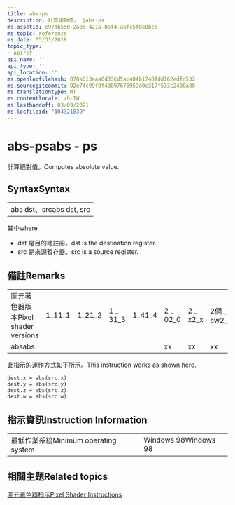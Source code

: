 ```yaml
---
title: abs-ps
description: 計算絕對值。 |abs-ps
ms.assetid: e97db550-2a03-421a-86f4-a6fc5f8e0bca
ms.topic: reference
ms.date: 05/31/2018
topic_type:
- apiref
api_name: ''
api_type: ''
api_location: ''
ms.openlocfilehash: 070a513aaa0d336d5ac404b1748fdd162edfd532
ms.sourcegitcommit: 92e74c99f8f4d097676959d0c317f533c2400a80
ms.translationtype: MT
ms.contentlocale: zh-TW
ms.lasthandoff: 03/09/2021
ms.locfileid: "104321839"
---
```

# <a name="abs---ps"></a><span data-ttu-id="95d39-104">abs-ps</span><span class="sxs-lookup"><span data-stu-id="95d39-104">abs - ps</span></span>

<span data-ttu-id="95d39-105">計算絕對值。</span><span class="sxs-lookup"><span data-stu-id="95d39-105">Computes absolute value.</span></span>

## <a name="syntax"></a><span data-ttu-id="95d39-106">Syntax</span><span class="sxs-lookup"><span data-stu-id="95d39-106">Syntax</span></span>



|              |
|--------------|
| <span data-ttu-id="95d39-107">abs dst、src</span><span class="sxs-lookup"><span data-stu-id="95d39-107">abs dst, src</span></span> |



 

<span data-ttu-id="95d39-108">其中</span><span class="sxs-lookup"><span data-stu-id="95d39-108">where</span></span>

-   <span data-ttu-id="95d39-109">dst 是目的地註冊。</span><span class="sxs-lookup"><span data-stu-id="95d39-109">dst is the destination register.</span></span>
-   <span data-ttu-id="95d39-110">src 是來源暫存器。</span><span class="sxs-lookup"><span data-stu-id="95d39-110">src is a source register.</span></span>

## <a name="remarks"></a><span data-ttu-id="95d39-111">備註</span><span class="sxs-lookup"><span data-stu-id="95d39-111">Remarks</span></span>



|                       |      |      |      |      |      |      |       |      |       |
|-----------------------|------|------|------|------|------|------|-------|------|-------|
| <span data-ttu-id="95d39-112">圖元著色器版本</span><span class="sxs-lookup"><span data-stu-id="95d39-112">Pixel shader versions</span></span> | <span data-ttu-id="95d39-113">1\_1</span><span class="sxs-lookup"><span data-stu-id="95d39-113">1\_1</span></span> | <span data-ttu-id="95d39-114">1\_2</span><span class="sxs-lookup"><span data-stu-id="95d39-114">1\_2</span></span> | <span data-ttu-id="95d39-115">1 \_ 3</span><span class="sxs-lookup"><span data-stu-id="95d39-115">1\_3</span></span> | <span data-ttu-id="95d39-116">1\_4</span><span class="sxs-lookup"><span data-stu-id="95d39-116">1\_4</span></span> | <span data-ttu-id="95d39-117">2 \_ 0</span><span class="sxs-lookup"><span data-stu-id="95d39-117">2\_0</span></span> | <span data-ttu-id="95d39-118">2 \_ x</span><span class="sxs-lookup"><span data-stu-id="95d39-118">2\_x</span></span> | <span data-ttu-id="95d39-119">2個 \_ sw</span><span class="sxs-lookup"><span data-stu-id="95d39-119">2\_sw</span></span> | <span data-ttu-id="95d39-120">3 \_ 0</span><span class="sxs-lookup"><span data-stu-id="95d39-120">3\_0</span></span> | <span data-ttu-id="95d39-121">3個 \_ sw</span><span class="sxs-lookup"><span data-stu-id="95d39-121">3\_sw</span></span> |
| <span data-ttu-id="95d39-122">abs</span><span class="sxs-lookup"><span data-stu-id="95d39-122">abs</span></span>                   |      |      |      |      | <span data-ttu-id="95d39-123">x</span><span class="sxs-lookup"><span data-stu-id="95d39-123">x</span></span>    | <span data-ttu-id="95d39-124">x</span><span class="sxs-lookup"><span data-stu-id="95d39-124">x</span></span>    | <span data-ttu-id="95d39-125">x</span><span class="sxs-lookup"><span data-stu-id="95d39-125">x</span></span>     | <span data-ttu-id="95d39-126">x</span><span class="sxs-lookup"><span data-stu-id="95d39-126">x</span></span>    | <span data-ttu-id="95d39-127">x</span><span class="sxs-lookup"><span data-stu-id="95d39-127">x</span></span>     |



 

<span data-ttu-id="95d39-128">此指示的運作方式如下所示。</span><span class="sxs-lookup"><span data-stu-id="95d39-128">This instruction works as shown here.</span></span>


```
dest.x = abs(src.x)
dest.y = abs(src.y)
dest.z = abs(src.z)
dest.w = abs(src.w)
```



## <a name="instruction-information"></a><span data-ttu-id="95d39-129">指示資訊</span><span class="sxs-lookup"><span data-stu-id="95d39-129">Instruction Information</span></span>



|                          |            |
|--------------------------|------------|
| <span data-ttu-id="95d39-130">最低作業系統</span><span class="sxs-lookup"><span data-stu-id="95d39-130">Minimum operating system</span></span> | <span data-ttu-id="95d39-131">Windows 98</span><span class="sxs-lookup"><span data-stu-id="95d39-131">Windows 98</span></span> |



 

## <a name="related-topics"></a><span data-ttu-id="95d39-132">相關主題</span><span class="sxs-lookup"><span data-stu-id="95d39-132">Related topics</span></span>

<dl> <dt>

[<span data-ttu-id="95d39-133">圖元著色器指示</span><span class="sxs-lookup"><span data-stu-id="95d39-133">Pixel Shader Instructions</span></span>](dx9-graphics-reference-asm-ps-instructions.md)
</dt> </dl>

 

 




